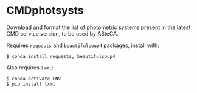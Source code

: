 # CMDphotsysts

Download and format the list of photometric systems present in the latest
CMD service version, to be used by ASteCA.

Requires `requests` and `beautifulsoup4` packages, install with:

    $ conda install requests, beautifulsoup4

Also requires `lxml`:

    $ conda activate ENV
    $ pip install lxml